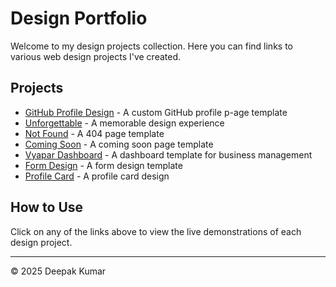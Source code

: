 # Design Portfolio

Welcome to my design projects collection. Here you can find links to various web design projects I've created.

## Projects

- [GitHub Profile Design](https://deepakkumar55.github.io/Design/GithubProfile/) - A custom GitHub profile p-age template
- [Unforgettable](https://deepakkumar55.github.io/Design/Unforgettable/) - A memorable design experience
- [Not Found](https://deepakkumar55.github.io/Design/Not-Found/) - A 404 page template
- [Coming Soon](https://deepakkumar55.github.io/Design/Coming-Soon/) - A coming soon page template
- [Vyapar Dashboard](https://deepakkumar55.github.io/Design/Vyapar/) - A dashboard template for business management
- [Form Design](https://deepakkumar55.github.io/Design/Form/) - A form design template
- [Profile Card](https://deepakkumar55.github.io/Design/ProfileCard/) - A profile card design

## How to Use

Click on any of the links above to view the live demonstrations of each design project.

---
© 2025 Deepak Kumar